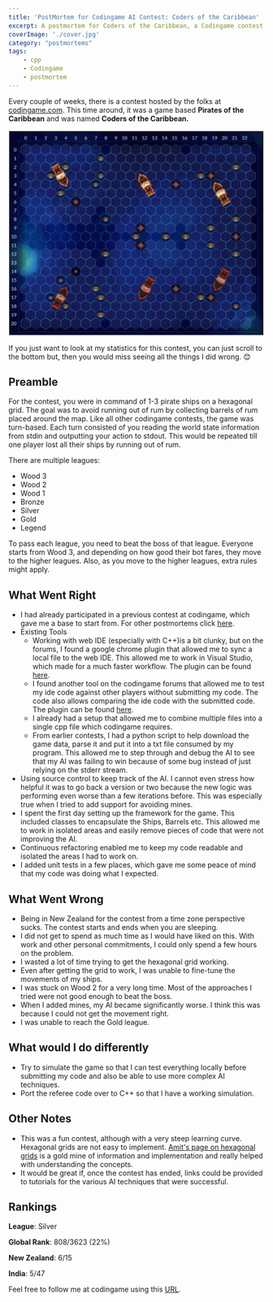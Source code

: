```yaml
---
title: 'PostMortem for Codingame AI Contest: Coders of the Caribbean'
excerpt: A postmortem for Coders of the Caribbean, a Codingame contest based on Pirates of the Caribbean.
coverImage: './cover.jpg'
category: "postmortems"
tags:
    - cpp
    - Codingame
    - postmortem
---
```


Every couple of weeks, there is a contest hosted by the folks at [codingame.com](http://www.codingame.com). This time around, it was a game based **Pirates of the Caribbean** and was named **Coders of the Caribbean.**

![Coders of the Caribbean](./cover.jpg)

If you just want to look at my statistics for this contest, you can just scroll to the bottom but, then you would miss seeing all the things I did wrong. 😊

## Preamble

For the contest, you were in command of 1-3 pirate ships on a hexagonal grid. The goal was to avoid running out of rum by collecting barrels of rum placed around the map. Like all other codingame contests, the game was turn-based. Each turn consisted of you reading the world state information from stdin and outputting your action to stdout. This would be repeated till one player lost all their ships by running out of rum.

There are multiple leagues:

-   Wood 3
-   Wood 2
-   Wood 1
-   Bronze
-   Silver
-   Gold
-   Legend

To pass each league, you need to beat the boss of that league. Everyone starts from Wood 3, and depending on how good their bot fares, they move to the higher leagues. Also, as you move to the higher leagues, extra rules might apply.

## What Went Right

-   I had already participated in a previous contest at codingame, which gave me a base to start from. For other postmortems click [here](/tags/codingame).
-   Existing Tools
    -   Working with web IDE (especially with C++)is a bit clunky, but on the forums, I found a google chrome plugin that allowed me to sync a local file to the web IDE. This allowed me to work in Visual Studio, which made for a much faster workflow. The plugin can be found [here](https://www.codingame.com/forum/t/codingame-sync-beta/614/65).
    -   I found another tool on the codingame forums that allowed me to test my ide code against other players without submitting my code. The code also allows comparing the ide code with the submitted code. The plugin can be found [here](https://www.codingame.com/forum/t/introducing-cg-spunk/1895).
    -   I already had a setup that allowed me to combine multiple files into a single cpp file which codingame requires.
    -   From earlier contests, I had a python script to help download the game data, parse it and put it into a txt file consumed by my program. This allowed me to step through and debug the AI to see that my AI was failing to win because of some bug instead of just relying on the stderr stream.
-   Using source control to keep track of the AI. I cannot even stress how helpful it was to go back a version or two because the new logic was performing even worse than a few iterations before. This was especially true when I tried to add support for avoiding mines.
-   I spent the first day setting up the framework for the game. This included classes to encapsulate the Ships, Barrels etc. This allowed me to work in isolated areas and easily remove pieces of code that were not improving the AI.
-   Continuous refactoring enabled me to keep my code readable and isolated the areas I had to work on.
-   I added unit tests in a few places, which gave me some peace of mind that my code was doing what I expected.

## What Went Wrong

-   Being in New Zealand for the contest from a time zone perspective sucks. The contest starts and ends when you are sleeping.
-   I did not get to spend as much time as I would have liked on this. With work and other personal commitments, I could only spend a few hours on the problem.
-   I wasted a lot of time trying to get the hexagonal grid working.
-   Even after getting the grid to work, I was unable to fine-tune the movements of my ships.
-   I was stuck on Wood 2 for a very long time. Most of the approaches I tried were not good enough to beat the boss.
-   When I added mines, my AI became significantly worse. I think this was because I could not get the movement right.
-   I was unable to reach the Gold league.

## What would I do differently

-   Try to simulate the game so that I can test everything locally before submitting my code and also be able to use more complex AI techniques.
-   Port the referee code over to C++ so that I have a working simulation.

## Other Notes

-   This was a fun contest, although with a very steep learning curve. Hexagonal grids are not easy to implement. [Amit's page on hexagonal grids](http://www.redblobgames.com/grids/hexagons/) is a gold mine of information and implementation and really helped with understanding the concepts.
-   It would be great if, once the contest has ended, links could be provided to tutorials for the various AI techniques that were successful.

## Rankings

**League**: Silver

**Global Rank**: 808/3623 (22%)

**New Zealand**: 6/15

**India**: 5/47

Feel free to follow me at codingame using this [URL](https://www.codingame.com/servlet/urlinvite?u=1506970).
